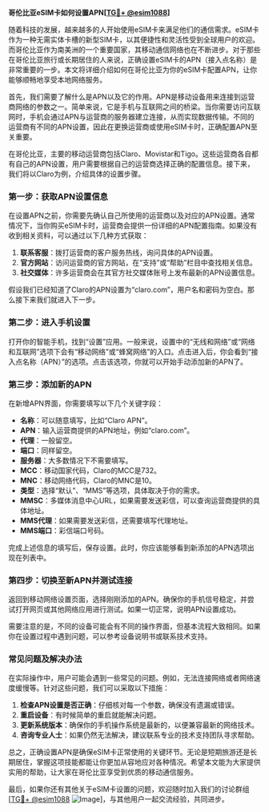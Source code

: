 **哥伦比亚eSIM卡如何设置APN[[TG💪+ @esim1088](https://t.me/s/esim1088)]**

随着科技的发展，越来越多的人开始使用eSIM卡来满足他们的通信需求。eSIM卡作为一种无需实体卡槽的新型SIM卡，以其便捷性和灵活性受到全球用户的欢迎。而哥伦比亚作为南美洲的一个重要国家，其移动通信网络也在不断进步。对于那些在哥伦比亚旅行或长期居住的人来说，正确设置eSIM卡的APN（接入点名称）是非常重要的一步。本文将详细介绍如何在哥伦比亚为你的eSIM卡配置APN，让你能够顺畅地享受本地网络服务。

首先，我们需要了解什么是APN以及它的作用。APN是移动设备用来连接到运营商网络的参数之一。简单来说，它是手机与互联网之间的桥梁。当你需要访问互联网时，手机会通过APN与运营商的服务器建立连接，从而实现数据传输。不同的运营商有不同的APN设置，因此在更换运营商或使用eSIM卡时，正确配置APN至关重要。

在哥伦比亚，主要的移动运营商包括Claro、Movistar和Tigo。这些运营商各自都有自己的APN设置，用户需要根据自己的运营商选择正确的配置信息。接下来，我们将以Claro为例，介绍具体的设置步骤。

### **第一步：获取APN设置信息**

在设置APN之前，你需要先确认自己所使用的运营商以及对应的APN设置。通常情况下，当你购买eSIM卡时，运营商会提供一份详细的APN配置指南。如果没有收到相关资料，可以通过以下几种方式获取：

1. **联系客服**：拨打运营商的客户服务热线，询问具体的APN设置。
2. **官方网站**：访问运营商的官方网站，在“支持”或“帮助”栏目中查找相关信息。
3. **社交媒体**：许多运营商会在其官方社交媒体账号上发布最新的APN设置信息。

假设我们已经知道了Claro的APN设置为“claro.com”，用户名和密码为空白。那么接下来我们就进入下一步。

### **第二步：进入手机设置**

打开你的智能手机，找到“设置”应用。一般来说，设置中的“无线和网络”或“网络和互联网”选项下会有“移动网络”或“蜂窝网络”的入口。点击进入后，你会看到“接入点名称（APN）”的选项。点击该选项，你就可以开始手动添加新的APN了。

### **第三步：添加新的APN**

在新增APN界面，你需要填写以下几个关键字段：

- **名称**：可以随意填写，比如“Claro APN”。
- **APN**：输入运营商提供的APN地址，例如“claro.com”。
- **代理**：一般留空。
- **端口**：同样留空。
- **服务器**：大多数情况下不需要填写。
- **MCC**：移动国家代码，Claro的MCC是732。
- **MNC**：移动网络代码，Claro的MNC是10。
- **类型**：选择“默认”、“MMS”等选项，具体取决于你的需求。
- **MMSC**：多媒体消息中心URL，如果需要发送彩信，可以查询运营商提供的具体地址。
- **MMS代理**：如果需要发送彩信，还需要填写代理地址。
- **MMS端口**：彩信端口号码。

完成上述信息的填写后，保存设置。此时，你应该能够看到新添加的APN选项出现在列表中。

### **第四步：切换至新APN并测试连接**

返回到移动网络设置页面，选择刚刚添加的APN。确保你的手机信号稳定，并尝试打开网页或其他网络应用进行测试。如果一切正常，说明APN设置成功。

需要注意的是，不同的设备可能会有不同的操作界面，但基本流程大致相同。如果你在设置过程中遇到问题，可以参考设备说明书或联系技术支持。

### **常见问题及解决办法**

在实际操作中，用户可能会遇到一些常见的问题。例如，无法连接网络或者网络速度缓慢等。针对这些问题，我们可以采取以下措施：

1. **检查APN设置是否正确**：仔细核对每一个参数，确保没有遗漏或错误。
2. **重启设备**：有时候简单的重启就能解决问题。
3. **更新系统版本**：确保你的手机操作系统是最新的，以便兼容最新的网络技术。
4. **咨询专业人士**：如果仍然无法解决，建议联系专业的技术支持团队寻求帮助。

总之，正确设置APN是确保eSIM卡正常使用的关键环节。无论是短期旅游还是长期居住，掌握这项技能都能让你更加从容地应对各种情况。希望本文能为大家提供实用的帮助，让大家在哥伦比亚享受到优质的移动通信服务。

最后，如果你还有其他关于eSIM卡设置的问题，欢迎随时加入我们的讨论群组[[TG💪+ @esim1088](https://t.me/s/esim1088) ![Image](https://i.postimg.cc/4NQfJmqS/Snipaste-2025-05-13-00-14-12.png)]，与其他用户一起交流经验，共同进步。